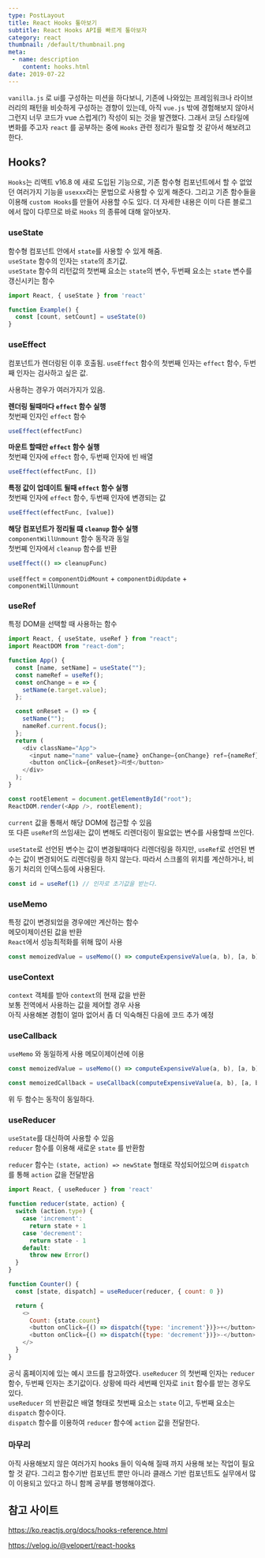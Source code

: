 ```yaml
---
type: PostLayout
title: React Hooks 톺아보기
subtitle: React Hooks API를 빠르게 톺아보자
category: react
thumbnail: /default/thumbnail.png
meta:
 - name: description
	content: hooks.html
date: 2019-07-22
---
```


`vanilla.js` 로 ui를 구성하는 미션을 하다보니, 기존에 나와있는 프레임워크나 라이브러리의 패턴을 비슷하게 구성하는 경향이 있는데, 아직 `vue.js` 밖에 경험해보지 않아서 그런지 너무 코드가 vue 스럽게(?) 작성이 되는 것을 발견했다. 그래서 코딩 스타일에 변화를 주고자 `react` 를 공부하는 중에 `Hooks` 관련 정리가 필요할 것 같아서 해보려고 한다.

## Hooks?

`Hooks`는 리액트 v16.8 에 새로 도입된 기능으로, 기존 함수형 컴포넌트에서 할 수 없었던 여러가지 기능을 `usexxx`라는 문법으로 사용할 수 있게 해준다. 그리고 기존 함수들을 이용해 `custom Hooks`를 만들어 사용할 수도 있다. 더 자세한 내용은 이미 다른 블로그에서 많이 다루므로 바로 `Hooks` 의 종류에 대해 알아보자.

### useState  

함수형 컴포넌트 안에서 `state`를 사용할 수 있게 해줌.  
`useState` 함수의 인자는 `state`의 초기값.  
`useState` 함수의 리턴값의 첫번째 요소는 `state`의 변수, 두번째 요소는 `state` 변수를 갱신시키는 함수

```js
import React, { useState } from 'react'

function Example() {
  const [count, setCount] = useState(0)
}
```

### useEffect

컴포넌트가 렌더링된 이후 호출됨.
`useEffect` 함수의 첫번째 인자는 `effect` 함수, 두번째 인자는 검사하고 싶은 값.

사용하는 경우가 여러가지가 있음.

**렌더링 될때마다 `effect` 함수 실행**  
첫번째 인자인 `effect` 함수

```js
useEffect(effectFunc)
```

**마운트 할때만 `effect` 함수 실행**  
첫번쨰 인자에 `effect` 함수, 두번째 인자에 빈 배열

```js
useEffect(effectFunc, [])
```

**특정 값이 업데이트 될때 `effect` 함수 실행**  
첫번째 인자에 `effect` 함수, 두번째 인자에 변경되는 값

```js
useEffect(effectFunc, [value])
```

**해당 컴포넌트가 정리될 떄 `cleanup` 함수 실행**  
`componentWillUnmount` 함수 동작과 동일  
첫번쪠 인자에서 `cleanup` 함수를 반환

```js
useEffect(() => cleanupFunc)
```

`useEffect` = `componentDidMount` + `componentDidUpdate` + `componentWillUnmount`

### useRef

특정 DOM을 선택할 때 사용하는 함수

```js
import React, { useState, useRef } from "react";
import ReactDOM from "react-dom";

function App() {
  const [name, setName] = useState("");
  const nameRef = useRef();
  const onChange = e => {
    setName(e.target.value);
  };

  const onReset = () => {
    setName("");
    nameRef.current.focus();
  };
  return (
    <div className="App">
      <input name="name" value={name} onChange={onChange} ref={nameRef} />
      <button onClick={onReset}>리셋</button>
    </div>
  );
}

const rootElement = document.getElementById("root");
ReactDOM.render(<App />, rootElement);
```

`current` 값을 통해서 해당 DOM에 접근할 수 있음  
또 다른 `useRef`의 쓰임새는 값이 변해도 리렌더링이 필요없는 변수를 사용할때 쓰인다.

`useState`로 선언된 변수는 값이 변경될때마다 리렌더링을 하지만, `useRef`로 선언된 변수는 값이 변경되어도 리렌더링을 하지 않는다. 따라서 스크롤의 위치를 계산하거나, 비동기 처리의 인덱스등에 사용된다.

```js
const id = useRef(1) // 인자로 초기값을 받는다.
```

### useMemo

특정 값이 변경되었을 경우에만 계산하는 함수  
메모이제이션된 값을 반환  
`React`에서  성능최적화를 위해 많이 사용

```js
const memoizedValue = useMemo(() => computeExpensiveValue(a, b), [a, b]);
```

### useContext

`context` 객체를 받아 `context`의 현재 값을 반환  
보통 전역에서 사용하는 값을 제어할 경우 사용  
아직 사용해본 경험이 얼마 없어서 좀 더 익숙해진 다음에 코드 추가 예정

### useCallback  

`useMemo` 와 동일하게 사용
메모이제이션에 이용

```js
const memoizedValue = useMemo(() => computeExpensiveValue(a, b), [a, b]);

const memoizedCallback = useCallback(computeExpensiveValue(a, b), [a, b])
```

위 두 함수는 동작이 동일하다.

### useReducer  

`useState`를 대신하여 사용할 수 있음  
`reducer` 함수를 이용해 새로운 `state` 를 반환함  

`reducer` 함수는 `(state, action) => newState` 형태로 작성되어있으며 `dispatch` 를 통해 `action` 값을 전달받음

```js
import React, { useReducer } from 'react'

function reducer(state, action) {
  switch (action.type) {
    case 'increment':
      return state + 1
    case 'decrement':
      return state - 1
    default:
      throw new Error()
  }
}

function Counter() {
  const [state, dispatch] = useReducer(reducer, { count: 0 })

  return {
    <>
      Count: {state.count}
      <button onClick={() => dispatch({type: 'increment'})}>+</button>
      <button onClick={() => dispatch({type: 'decrement'})}>-</button>
    </>
  }
}
```

공식 홈페이지에 있는 예시 코드를 참고하였다.
`useReducer` 의 첫번째 인자는 `reducer` 함수, 두번째 인자는 초기값이다. 상황에 따라 세번째 인자로 `init` 함수를 받는 경우도 있다.  
`useReducer` 의 반환값은 배열 형태로 첫번째 요소는 `state` 이고, 두번째 요소는 `dispatch` 함수이다.  
`dispatch` 함수를 이용하여 `reducer` 함수에 `action` 값을 전달한다.  


### 마무리  
아직 사용해보지 않은 여러가지 hooks 들이 익숙해 질때 까지 사용해 보는 작업이 필요할 것 같다. 그리고 함수기반 컴포넌트 뿐만 아니라 클래스 기반 컴포넌트도 실무에서 많이 이용되고 있다고 하니 함께 공부를 병행해야겠다. 

## 참고 사이트  
https://ko.reactjs.org/docs/hooks-reference.html  

https://velog.io/@velopert/react-hooks  
